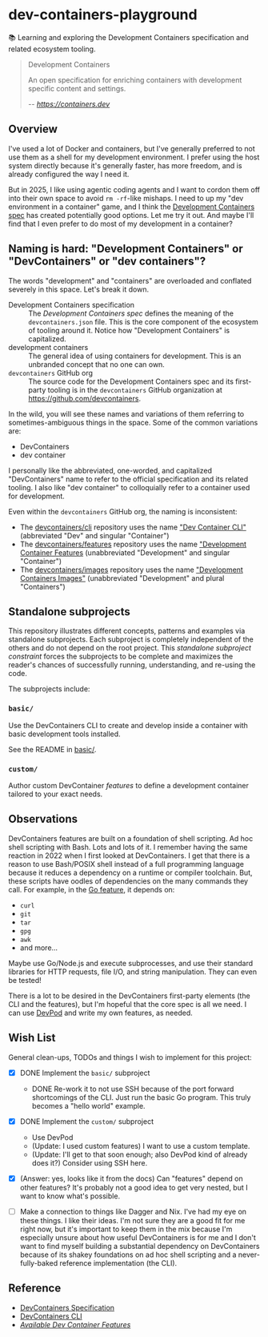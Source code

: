 # dev-containers-playground

📚 Learning and exploring the Development Containers specification and related ecosystem tooling.

> Development Containers
> 
> An open specification for enriching containers with development specific content and settings.
> 
> -- <cite>https://containers.dev</cite>


## Overview

I've used a lot of Docker and containers, but I've generally preferred to not use them as a shell for my development environment. I prefer using the host system directly because it's generally faster, has more freedom, and is already configured the way I need it.

But in 2025, I like using agentic coding agents and I want to cordon them off into their own space to avoid `rm -rf`-like mishaps. I need to up my "dev environment in a container" game, and I think the [Development Containers spec][dev-containers-spec] has created potentially good options. Let me try it out. And maybe I'll find that I even prefer to do most of my development in a container?


## Naming is hard: "Development Containers" or "DevContainers" or "dev containers"?

The words "development" and "containers" are overloaded and conflated severely in this space. Let's break it down.

<dl>
    <dt>Development Containers specification</dt>
    <dd>
    The <em>Development Containers spec</em> defines the meaning of the <code>devcontainers.json</code> file. This is the core component of the ecosystem of tooling around it. Notice how "Development Containers" is capitalized.
    </dd>
    <dt>development containers</dt>
    <dd>
    The general idea of using containers for development. This is an unbranded concept that no one can own.
    </dd>
    <dt><code>devcontainers</code> GitHub org</dt>
    <dd>
      The source code for the Development Containers spec and its first-party tooling is in the <code>devcontainers</code> GitHub organization at <a href="https://github.com/devcontainers">https://github.com/devcontainers</a>.
    </dd>
</dl>

In the wild, you will see these names and variations of them referring to sometimes-ambiguous things in the space. Some of the common variations are:

* DevContainers
* dev container

I personally like the abbreviated, one-worded, and capitalized "DevContainers" name to refer to the official specification and its related tooling. I also like "dev container" to colloquially refer to a container used for development.

Even within the `devcontainers` GitHub org, the naming is inconsistent:

* The [devcontainers/cli][dev-containers-cli] repository uses the name ["Dev Container CLI"](https://github.com/devcontainers/cli/blob/eda6cf892e1440d1fbb454d6e457a2343113ded6/README.md?plain=1#L1) (abbreviated "Dev" and singular "Container")
* The [devcontainers/features][dev-containers-features] repository uses the name ["Development Container Features](https://github.com/devcontainers/features/blob/e3e3ed76c4778e1ec51cae7c11e74565d0052a7f/README.md?plain=1#L1) (unabbreviated "Development" and singular "Container")
* The [devcontainers/images](https://github.com/devcontainers/images) repository uses the name ["Development Containers Images"](https://github.com/devcontainers/images/blob/394d07c4a9ec0be46403ec97906646e0cefcfbde/README.md?plain=1#L1) (unabbreviated "Development" and plural "Containers")


## Standalone subprojects

This repository illustrates different concepts, patterns and examples via standalone subprojects. Each subproject is
completely independent of the others and do not depend on the root project. This _standalone subproject constraint_
forces the subprojects to be complete and maximizes the reader's chances of successfully running, understanding, and
re-using the code.

The subprojects include:


### `basic/`

Use the DevContainers CLI to create and develop inside a container with basic development tools installed.

See the README in [basic/](basic/).


### `custom/`

Author custom DevContainer *features* to define a development container tailored to your exact needs.


## Observations

DevContainers features are built on a foundation of shell scripting. Ad hoc shell scripting with Bash. Lots and lots of it. I remember having the same reaction in 2022 when I first looked at DevContainers. I get that there is a reason to use Bash/POSIX shell instead of a full programming language because it reduces a dependency on a runtime or compiler toolchain. But, these scripts have oodles of dependencies on the many commands they call. For example, in the [Go feature](https://github.com/devcontainers/features/blob/e3e3ed76c4778e1ec51cae7c11e74565d0052a7f/src/go/install.sh), it depends on:

* `curl`
* `git`
* `tar`
* `gpg`
* `awk`
* and more...

Maybe use Go/Node.js and execute subprocesses, and use their standard libraries for HTTP requests, file I/O, and string manipulation. They can even be tested!

There is a lot to be desired in the DevContainers first-party elements (the CLI and the features), but I'm hopeful that the core spec is all we need. I can use [DevPod][dev-pod] and write my own features, as needed.


## Wish List

General clean-ups, TODOs and things I wish to implement for this project:

- [x] DONE Implement the `basic/` subproject
   - DONE Re-work it to not use SSH because of the port forward shortcomings of the CLI. Just run the basic Go program. This truly becomes a "hello world" example.
- [x] DONE Implement the `custom/` subproject
   - Use DevPod
   - (Update: I used custom features) I want to use a custom template.
   - (Update: I'll get to that soon enough; also DevPod kind of already does it?) Consider using SSH here.
- [x] (Answer: yes, looks like it from the docs) Can "features" depend on other features? It's probably not a good idea to get very nested, but I want to know what's possible. 
- [ ] Make a connection to things like Dagger and Nix. I've had my eye on these things. I like their ideas. I'm not sure they are a good fit for me right now, but it's important to keep them in the mix because I'm especially unsure about how useful DevContainers is for me and I don't want to find myself building a substantial dependency on DevContainers because of its shakey foundations on ad hoc shell scripting and a never-fully-baked reference implementation (the CLI).


## Reference

- [DevContainers Specification](https://containers.dev/)
- [DevContainers CLI](https://github.com/devcontainers/cli)
- [*Available Dev Container Features*](https://containers.dev/features)

[dev-containers]: https://containers.dev/
[dev-containers-spec]: https://containers.dev/implementors/spec/
[dev-containers-features]: https://containers.dev/features
[dev-containers-templates]: https://containers.dev/templates
[dev-containers-cli]: https://github.com/devcontainers/cli
[dev-pod]: https://github.com/loft-sh/devpod
